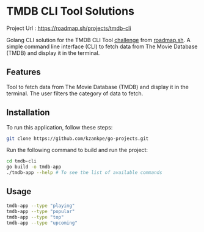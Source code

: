 # TMDB CLI Tool Solutions

Project Url : https://roadmap.sh/projects/tmdb-cli

Golang CLI solution for the TMDB CLI Tool [challenge](https://roadmap.sh/projects/tmdb-cli) from [roadmap.sh](https://roadmap.sh/).
A simple command line interface (CLI) to fetch data from The Movie Database (TMDB) and display it in the terminal.

## Features

Tool to fetch data from The Movie Database (TMDB) and display it in the terminal. The user filters the category of data to fetch.

## Installation

To run this application, follow these steps:

```bash
git clone https://github.com/kzankpe/go-projects.git
```
Run the following command to build and run the project:

```bash
cd tmdb-cli
go build -o tmdb-app
./tmdb-app --help # To see the list of available commands
```

## Usage

```bash
tmdb-app --type "playing"
tmdb-app --type "popular"
tmdb-app --type "top"
tmdb-app --type "upcoming"
```
